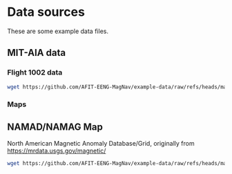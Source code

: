 # Data sources

These are some example data files.

## MIT-AIA data

### Flight 1002 data
```bash
wget https://github.com/AFIT-EENG-MagNav/example-data/raw/refs/heads/main/mit-aia/flight1002/10Hz_Mag_INS_Aux_Flt1002.xyz.zip
```

### Maps

## NAMAD/NAMAG Map

North American Magnetic Anomaly Database/Grid, originally from https://mrdata.usgs.gov/magnetic/

``` bash
wget https://github.com/AFIT-EENG-MagNav/example-data/raw/refs/heads/main/namad/USMAG_origmrg.gxf.zip
```
